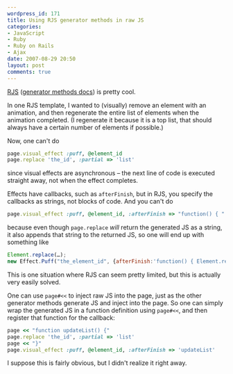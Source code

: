 ```yaml
---
wordpress_id: 171
title: Using RJS generator methods in raw JS
categories:
- JavaScript
- Ruby
- Ruby on Rails
- Ajax
date: 2007-08-29 20:50
layout: post
comments: true
---
```

<a href="http://www.codyfauser.com/2005/11/20/rails-rjs-templates">RJS</a> (<a href="http://api.rubyonrails.com/classes/ActionView/Helpers/PrototypeHelper/JavaScriptGenerator/GeneratorMethods.html">generator methods docs</a>) is pretty cool.

In one RJS template, I wanted to (visually) remove an element with an animation, and then regenerate the entire list of elements when the animation completed. (I regenerate it because it is a top list, that should always have a certain number of elements if possible.)

Now, one can't do

``` ruby
page.visual_effect :puff, @element_id
page.replace 'the_id', :partial => 'list'
```
since visual effects are asynchronous – the next line of code is executed straight away, not when the effect completes.

<!--more-->

Effects have callbacks, such as <code>afterFinish</code>, but in RJS, you specify the callbacks as strings, not blocks of code. And you can't do

``` ruby
page.visual_effect :puff, @element_id, :afterFinish => "function() { " + page.replace('the_id', :partial => 'list') + " }"
```
because even though <code>page.replace</code> <em>will</em> return the generated JS as a string, it also appends that string to the returned JS, so one will end up with something like

``` javascript
Element.replace(…);
new Effect.Puff("the_element_id", {afterFinish:'function() { Element.replace(…); }'});
```

This is one situation where RJS can seem pretty limited, but this is actually very easily solved.

One can use <code>page#&lt;&lt;</code> to inject raw JS into the page, just as the other generator methods generate JS and inject into the page. So one can simply wrap the generated JS in a function definition using <code>page#&lt;&lt;</code>, and then register that function for the callback:

``` ruby
page << "function updateList() {"
page.replace 'the_id', :partial => 'list'
page << "}"
page.visual_effect :puff, @element_id, :afterFinish => 'updateList'
```

I suppose this is fairly obvious, but I didn't realize it right away.
